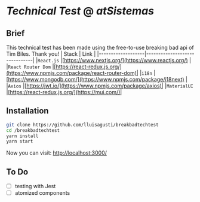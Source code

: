 # _Technical Test_ @ _atSistemas_


## Brief

This technical test has been made using the free-to-use breaking bad api of Tim Biles. Thank you!
| Stack             | Link                          |
|-------------------|-------------------------------|
|`React.js`         |[https://www.nextjs.org/](https://www.reactjs.org/) |
|`React Router Dom` |[https://react-redux.js.org/](https://www.npmjs.com/package/react-router-dom)|
|`i18n`             | [https://www.mongodb.com/](https://www.npmjs.com/package/i18next) |
|`Axios`            |[https://jwt.io/](https://www.npmjs.com/package/axios)|
|`MaterialUI`       |[https://react-redux.js.org/](https://mui.com/)|



## Installation

```bash
git clone https://github.com/lluisagusti/breakbadtechtest
cd /breakbadtechtest
yarn install
yarn start
```

Now you can visit: [http://localhost:3000/](http://localhost:3000/)


## To Do

* [ ] testing with Jest 
* [ ] atomized components 